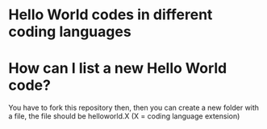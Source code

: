 # Hello World codes in  different coding languages

# How can I list a new Hello World code?

You have to fork this repository then, then you can create a new folder with a file, the file should be helloworld.X (X = coding language extension)
